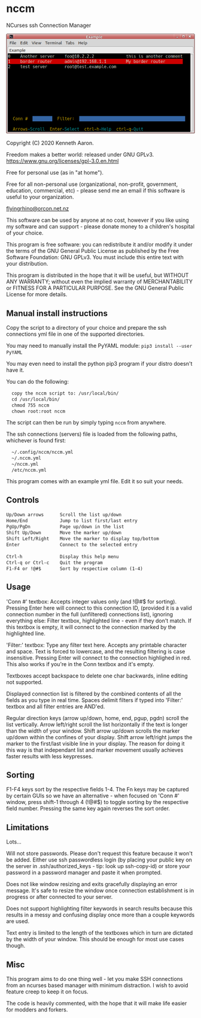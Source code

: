 # nccm
NCurses ssh Connection Manager

![](images/program_screenshot.png)

Copyright (C) 2020 Kenneth Aaron.

Freedom makes a better world: released under GNU GPLv3.
https://www.gnu.org/licenses/gpl-3.0.en.html

Free for personal use (as in "at home").

Free for all non-personal use (organizational,
non-profit, government, education, commercial, etc) -
please send me an email if this software is useful to
your organization.

flyingrhino@orcon.net.nz

This software can be used by anyone at no cost, however
if you like using my software and can support - please
donate money to a children's hospital of your choice.

This program is free software: you can redistribute it
and/or modify it under the terms of the GNU General Public
License as published by the Free Software Foundation:
GNU GPLv3. You must include this entire text with your
distribution.

This program is distributed in the hope that it will be
useful, but WITHOUT ANY WARRANTY; without even the implied
warranty of MERCHANTABILITY or FITNESS FOR A PARTICULAR
PURPOSE.
See the GNU General Public License for more details.


Manual install instructions
---------------------------

Copy the script to a directory of your choice and prepare
the ssh connections yml file in one of the supported
directories.

You may need to manually install the PyYAML module:
  `pip3 install --user PyYAML`

You may even need to install the python pip3 program if
your distro doesn't have it.

You can do the following:
```
  copy the nccm script to: /usr/local/bin/
  cd /usr/local/bin/
  chmod 755 nccm
  chown root:root nccm
```

The script can then be run by simply typing `nccm`
from anywhere.

The ssh connections (servers) file is loaded from the
following paths, whichever is found first:
```
  ~/.config/nccm/nccm.yml
  ~/.nccm.yml
  ~/nccm.yml
  /etc/nccm.yml
```

This program comes with an example yml file. Edit it
so suit your needs.


Controls
--------

```
Up/Down arrows      Scroll the list up/down
Home/End            Jump to list first/last entry
PgUp/PgDn           Page up/down in the list
Shift Up/Down       Move the marker up/down
Shift Left/Right    Move the marker to display top/bottom
Enter               Connect to the selected entry

Ctrl-h              Display this help menu
Ctrl-q or Ctrl-c    Quit the program
F1-F4 or !@#$       Sort by respective column (1-4)
```


Usage
-----

'Conn #' textbox:
Accepts integer values only (and !@#$ for sorting).
Pressing Enter here will connect to this connection ID,
(provided it is a valid connection number in the full
(unfiltered) connections list), ignoring everything else:
Filter textbox, highlighted line - even if they don't
match. If this textbox is empty, it will connect to the
connection marked by the highlighted line.

'Filter:' textbox:
Type any filter text here.
Accepts any printable character and space.
Text is forced to lowercase, and the resulting filtering
is case insensitive.
Pressing Enter will connect to the connection highlighed
in red. This also works if you're in the Conn textbox
and it's empty.

Textboxes accept backspace to delete one char backwards,
inline editing not supported.

Displayed connection list is filtered by the combined
contents of all the fields as you type in real time.
Spaces delimit filters if typed into 'Filter:' textbox
and all filter entries are AND'ed.

Regular direction keys (arrow up/down, home, end, pgup,
pgdn) scroll the list vertically.
Arrow left/right scroll the list horizontally if the text
is longer than the width of your window.
Shift arrow up/down scrolls the marker up/down within the
confines of your display. Shift arrow left/right jumps
the marker to the first/last visible line in your display.
The reason for doing it this way is that independant
list and marker movement usually achieves faster results
with less keypresses.


Sorting
-------

F1-F4 keys sort by the respective fields 1-4.
The Fn keys may be captured by certain GUIs so we have
an alternative - when focused on 'Conn #' window, press
shift-1 through 4 (!@#$) to toggle sorting by the
respective field number.
Pressing the same key again reverses the sort order.


Limitations
-----------

Lots...

Will not store passwords. Please don't request this
feature because it won't be added.
Either use ssh passwordless login (by placing your
public key on the server in .ssh/authorized_keys - tip:
look up ssh-copy-id) or store your password in a
password manager and paste it when prompted.

Does not like window resizing and exits gracefully
displaying an error message.
It's safe to resize the window once connection
establishment is in progress or after connected to
your server.

Does not support highlighting filter keywords in search
results because this results in a messy and confusing
display once more than a couple keywords are used.

Text entry is limited to the length of the textboxes
which in turn are dictated by the width of your window.
This should be enough for most use cases though.


Misc
----

This program aims to do one thing well - let you make SSH
connections from an ncurses based manager with minimum
distraction. I wish to avoid feature creep to keep it
on focus.

The code is heavily commented, with the hope that it will
make life easier for modders and forkers.


